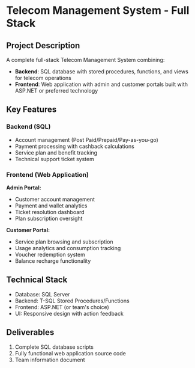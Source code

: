 # Telecom Management System - Full Stack 

## Project Description
A complete full-stack Telecom Management System combining:
- **Backend**: SQL database with stored procedures, functions, and views for telecom operations
- **Frontend**: Web application with admin and customer portals built with ASP.NET or preferred technology

## Key Features
### Backend (SQL)
- Account management (Post Paid/Prepaid/Pay-as-you-go)
- Payment processing with cashback calculations
- Service plan and benefit tracking
- Technical support ticket system

### Frontend (Web Application)
**Admin Portal:**
- Customer account management
- Payment and wallet analytics
- Ticket resolution dashboard
- Plan subscription oversight

**Customer Portal:**
- Service plan browsing and subscription
- Usage analytics and consumption tracking
- Voucher redemption system
- Balance recharge functionality

## Technical Stack
- Database: SQL Server
- Backend: T-SQL Stored Procedures/Functions
- Frontend: ASP.NET (or team's choice)
- UI: Responsive design with action feedback

## Deliverables
1. Complete SQL database scripts
2. Fully functional web application source code
3. Team information document
